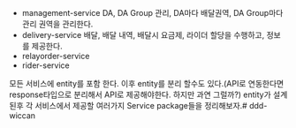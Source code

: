 * management-service
DA, DA Group 관리, DA마다 배달권역, DA Group마다 관리 권역을 관리한다.
* delivery-service
배달, 배달 내역, 배달시 요금제, 라이더 할당을 수행하고, 정보를 제공한다.
* relayorder-service
* rider-service

모든 서비스에 entity를 포함 한다. 이후 entity를 분리 할수도 있다.(API로 연동한다면 response타입으로 분리해서 API로 제공해야한다. 하지만 과연 그럴까?)
entity가 설계된후 각 서비스에서 제공할 여러가지 Service package들을 정리해보자.# ddd-wiccan
